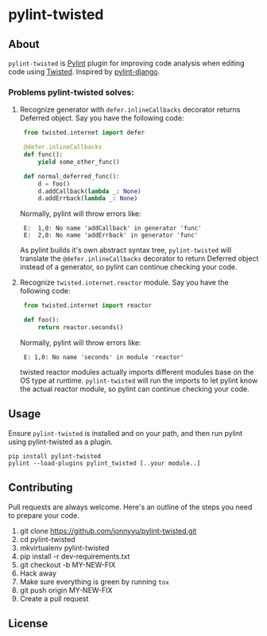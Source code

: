 pylint-twisted
===============

## About

`pylint-twisted` is [Pylint](http://pylint.org) plugin for improving code
analysis when editing code using [Twisted](http://flask.pocoo.org/).
Inspired by [pylint-django](https://github.com/landscapeio/pylint-django).

### Problems pylint-twisted solves:

1. Recognize generator with `defer.inlineCallbacks` decorator returns Deferred object.  Say you have the following code:

   ```python
    from twisted.internet import defer

    @defer.inlineCallbacks
    def func():
        yield some_other_func()

    def normal_deferred_func():
        d = foo()
        d.addCallback(lambda _: None)
        d.addErrback(lambda _: None)
   ```

   Normally, pylint will throw errors like:

   ```
    E:  1,0: No name 'addCallback' in generator 'func'
    E:  2,0: No name 'addErrback' in generator 'func'
   ```

   As pylint builds it's own abstract syntax tree, `pylint-twisted` will translate
   the `@defer.inlineCallbacks` decorator to return Deferred object instead of a generator, so pylint can continue
   checking your code.

2. Recognize `twisted.internet.reactor` module. Say you have the following code:

   ```python
    from twisted.internet import reactor

    def foo():    
        return reactor.seconds()
   ```

   Normally, pylint will throw errors like:

   ```
    E: 1,0: No name 'seconds' in module 'reactor'
   ```

   twisted reactor modules actually imports different modules base on the OS type at runtime.
   `pylint-twisted` will run the imports to let pylint know the actual reactor module, so pylint can continue
   checking your code.

## Usage

Ensure `pylint-twisted` is installed and on your path, and then run pylint using
pylint-twisted as a plugin.

```
pip install pylint-twisted
pylint --load-plugins pylint_twisted [..your module..]
```

## Contributing

Pull requests are always welcome.  Here's an outline of the steps you need to
prepare your code.

1. git clone https://github.com/jonnyyu/pylint-twisted.git
2. cd pylint-twisted
3. mkvirtualenv pylint-twisted
4. pip install -r dev-requirements.txt
5. git checkout -b MY-NEW-FIX
6. Hack away
7. Make sure everything is green by running `tox`
7. git push origin MY-NEW-FIX
8. Create a pull request

## License